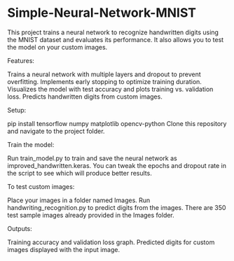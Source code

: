# Simple-Neural-Network-MNIST

This project trains a neural network to recognize handwritten digits using the MNIST dataset and evaluates its performance. 
It also allows you to test the model on your custom images.

Features:

Trains a neural network with multiple layers and dropout to prevent overfitting.
Implements early stopping to optimize training duration.
Visualizes the model with test accuracy and plots training vs. validation loss.
Predicts handwritten digits from custom images.

Setup:

pip install tensorflow numpy matplotlib opencv-python
Clone this repository and navigate to the project folder.

Train the model:

Run train_model.py to train and save the neural network as improved_handwritten.keras.
You can tweak the epochs and dropout rate in the script to see which will produce better results. 

To test custom images:

Place your images in a folder named Images.
Run handwriting_recognition.py to predict digits from the images.
There are 350 test sample images already provided in the Images folder.

Outputs:

Training accuracy and validation loss graph.
Predicted digits for custom images displayed with the input image.